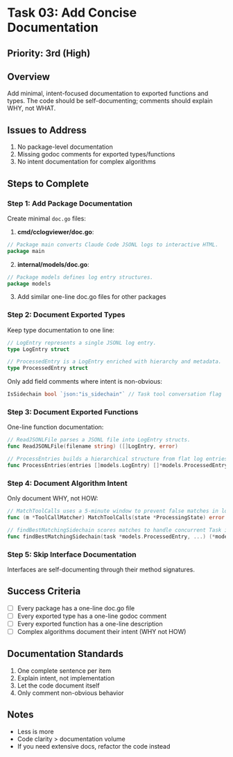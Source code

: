 # Task 03: Add Concise Documentation

## Priority: 3rd (High)

## Overview
Add minimal, intent-focused documentation to exported functions and types. The code should be self-documenting; comments should explain WHY, not WHAT.

## Issues to Address
1. No package-level documentation
2. Missing godoc comments for exported types/functions
3. No intent documentation for complex algorithms

## Steps to Complete

### Step 1: Add Package Documentation
Create minimal `doc.go` files:

1. **cmd/cclogviewer/doc.go**:
```go
// Package main converts Claude Code JSONL logs to interactive HTML.
package main
```

2. **internal/models/doc.go**:
```go
// Package models defines log entry structures.
package models
```

3. Add similar one-line doc.go files for other packages

### Step 2: Document Exported Types

Keep type documentation to one line:

```go
// LogEntry represents a single JSONL log entry.
type LogEntry struct

// ProcessedEntry is a LogEntry enriched with hierarchy and metadata.
type ProcessedEntry struct
```

Only add field comments where intent is non-obvious:
```go
IsSidechain bool `json:"is_sidechain"` // Task tool conversation flag
```

### Step 3: Document Exported Functions

One-line function documentation:

```go
// ReadJSONLFile parses a JSONL file into LogEntry structs.
func ReadJSONLFile(filename string) ([]LogEntry, error)

// ProcessEntries builds a hierarchical structure from flat log entries.
func ProcessEntries(entries []models.LogEntry) []*models.ProcessedEntry
```

### Step 4: Document Algorithm Intent

Only document WHY, not HOW:

```go
// MatchToolCalls uses a 5-minute window to prevent false matches in long conversations.
func (m *ToolCallMatcher) MatchToolCalls(state *ProcessingState) error

// findBestMatchingSidechain scores matches to handle concurrent Task invocations.
func findBestMatchingSidechain(task *models.ProcessedEntry, ...) (*models.Sidechain, float64)
```

### Step 5: Skip Interface Documentation

Interfaces are self-documenting through their method signatures.

## Success Criteria
- [ ] Every package has a one-line doc.go file
- [ ] Every exported type has a one-line godoc comment
- [ ] Every exported function has a one-line description
- [ ] Complex algorithms document their intent (WHY not HOW)

## Documentation Standards
1. One complete sentence per item
2. Explain intent, not implementation
3. Let the code document itself
4. Only comment non-obvious behavior

## Notes
- Less is more
- Code clarity > documentation volume
- If you need extensive docs, refactor the code instead